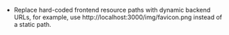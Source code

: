 - Replace hard-coded frontend resource paths with dynamic backend URLs, for example, use http://localhost:3000/img/favicon.png instead of a static path.
